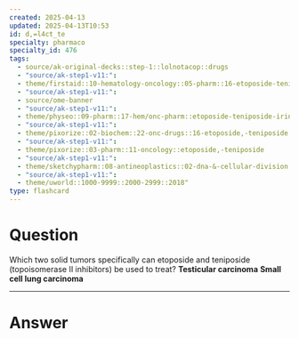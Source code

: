 ```yaml
---
created: 2025-04-13
updated: 2025-04-13T10:53
id: d,=l4ct_te
specialty: pharmaco
specialty_id: 476
tags:
  - source/ak-original-decks::step-1::lolnotacop::drugs
  - "source/ak-step1-v11:": 
  - theme/firstaid::10-hematology-oncology::05-pharm::16-etoposide-teniposide
  - "source/ak-step1-v11:": 
  - source/ome-banner
  - "source/ak-step1-v11:": 
  - theme/physeo::09-pharm::17-hem/onc-pharm::etoposide-teniposide-irinotecan-topotecan
  - "source/ak-step1-v11:": 
  - theme/pixorize::02-biochem::22-onc-drugs::16-etoposide,-teniposide
  - "source/ak-step1-v11:": 
  - theme/pixorize::03-pharm::11-oncology::etoposide,-teniposide
  - "source/ak-step1-v11:": 
  - theme/sketchypharm::08-antineoplastics::02-dna-&-cellular-division::04-etoposide,-teniposide,-topotecan,-irinotecan
  - "source/ak-step1-v11:": 
  - theme/uworld::1000-9999::2000-2999::2018"
type: flashcard
---
```


# Question
Which two solid tumors specifically can etoposide and teniposide (topoisomerase II inhibitors) be used to treat?   **Testicular carcinoma** **Small cell lung carcinoma**

---

# Answer
